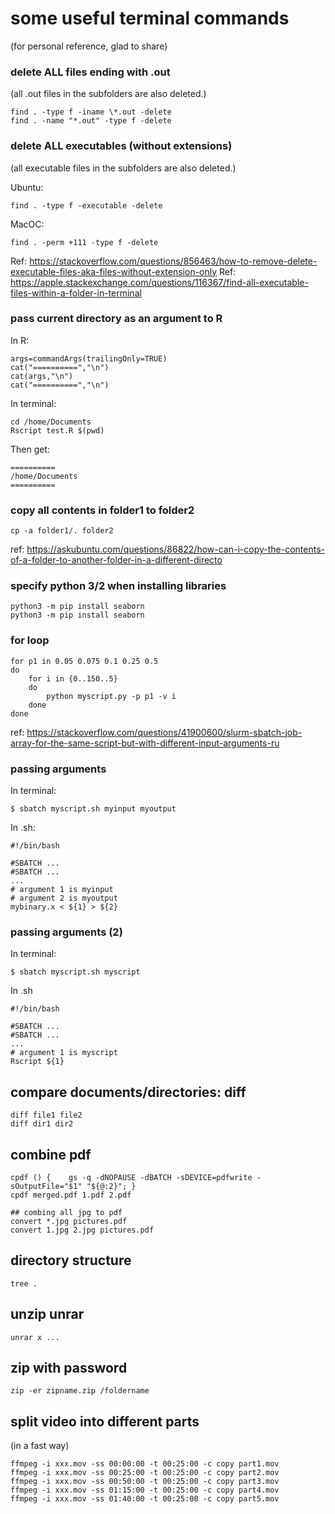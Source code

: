 # some useful terminal commands
(for personal reference, glad to share)

### delete ALL files ending with .out
(all .out files in the subfolders are also deleted.)
```
find . -type f -iname \*.out -delete
find . -name "*.out" -type f -delete
```

### delete ALL executables (without extensions)
(all executable files in the subfolders are also deleted.)

Ubuntu:
```
find . -type f -executable -delete
```

MacOC:
```
find . -perm +111 -type f -delete
```

Ref: https://stackoverflow.com/questions/856463/how-to-remove-delete-executable-files-aka-files-without-extension-only
Ref: https://apple.stackexchange.com/questions/116367/find-all-executable-files-within-a-folder-in-terminal

### pass current directory as an argument to R
In R:
```
args=commandArgs(trailingOnly=TRUE)
cat("==========","\n")
cat(args,"\n")
cat("==========","\n")
```
In terminal:
```
cd /home/Documents
Rscript test.R $(pwd)
```
Then get:
```
==========
/home/Documents
==========
```

### copy all contents in folder1 to folder2
```
cp -a folder1/. folder2
```
ref: https://askubuntu.com/questions/86822/how-can-i-copy-the-contents-of-a-folder-to-another-folder-in-a-different-directo

### specify python 3/2 when installing libraries
```
python3 -m pip install seaborn
python3 -m pip install seaborn
```
### for loop
```
for p1 in 0.05 0.075 0.1 0.25 0.5
do
    for i in {0..150..5}
    do
        python myscript.py -p p1 -v i
    done
done
```
ref: https://stackoverflow.com/questions/41900600/slurm-sbatch-job-array-for-the-same-script-but-with-different-input-arguments-ru

### passing arguments
In terminal:
```
$ sbatch myscript.sh myinput myoutput
```
In .sh:
```
#!/bin/bash

#SBATCH ...
#SBATCH ...
...
# argument 1 is myinput
# argument 2 is myoutput
mybinary.x < ${1} > ${2}
```

### passing arguments (2)

In terminal:
```
$ sbatch myscript.sh myscript
```
In .sh
```
#!/bin/bash

#SBATCH ...
#SBATCH ...
...
# argument 1 is myscript
Rscript ${1}
```

## compare documents/directories: diff
```
diff file1 file2
diff dir1 dir2
```

## combine pdf

```
cpdf () {    gs -q -dNOPAUSE -dBATCH -sDEVICE=pdfwrite -sOutputFile="$1" "${@:2}"; }
cpdf merged.pdf 1.pdf 2.pdf

## combing all jpg to pdf
convert *.jpg pictures.pdf
convert 1.jpg 2.jpg pictures.pdf
```

## directory structure

```
tree .
```

## unzip unrar

```
unrar x ...
```

## zip with password

```
zip -er zipname.zip /foldername
```

## split video into different parts

(in a fast way)
```
ffmpeg -i xxx.mov -ss 00:00:00 -t 00:25:00 -c copy part1.mov
ffmpeg -i xxx.mov -ss 00:25:00 -t 00:25:00 -c copy part2.mov
ffmpeg -i xxx.mov -ss 00:50:00 -t 00:25:00 -c copy part3.mov
ffmpeg -i xxx.mov -ss 01:15:00 -t 00:25:00 -c copy part4.mov
ffmpeg -i xxx.mov -ss 01:40:00 -t 00:25:00 -c copy part5.mov
```
